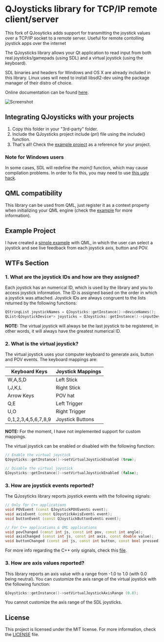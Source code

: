 # QJoysticks library for TCP/IP remote client/server

This fork of QJosyticks adds support for transmitting the joystick values over a TCP/IP socket to a remote server. Useful for remote contolling joystick apps over the internet

The QJoysticks library allows your Qt application to read input from both real joysticks/gamepads (using SDL) and a virtual joystick (using the keyboard).

SDL binaries and headers for Windows and OS X are already included in this library. Linux uses will need to install libsdl2-dev using the package manager of their distro of choice.

Online documentation can be found [here](http://frc-utilities.github.io/documentation/qjoysticks/).

![Screenshot](/examples/JoystickList/screenshot.png)

## Integrating QJoysticks with your projects
1. Copy this folder in your "3rd-party" folder.
2. Include the QJoysticks project include (*pri*) file using the include() function.
3. That's all! Check the [example project](#example-project) as a reference for your project.

### Note for Windows users

In some cases, SDL will redefine the *main()* function, which may cause compilation problems.
In order to fix this, you may need to use [this ugly hack](/examples/JoystickList/main.cpp#L31).

## QML compatibility
This library can be used from QML, just register it as a context property when initializing your QML engine (check the [example](#example-project) for more information).

## Example Project
I have created a [simple example](/examples/JoystickList) with QML, in which the user can select a joystick and see live feedback from each joystick axis, button and POV.

## WTFs Section

### 1. What are the joystick IDs and how are they assigned?

Each joystick has an numerical ID, which is used by the library and you to access joystick information. The ID is assigned based on the order in which a joystick was attached. Joystick IDs are always congruent to the lists returned by the following functions:

```c++
QStringList joystickNames = QJoysticks::getInstance()->deviceNames();
QList<QJoystickDevice*> joysticks = QJoysticks::getInstance()->inputDevices();
```

**NOTE:** The virtual joystick will always be the last joystick to be registered, in other words, it will always have the greatest numerical ID.

### 2. What is the virtual joystick?

The virtual joystick uses your computer keyboard to generate axis, button and POV events. The keyboard mappings are:

| Keyboard Keys       | Joystick Mappings |
|---------------------|-------------------|
| W,A,S,D             | Left Stick        |
| I,J,K,L             | Right Stick       |
| Arrow Keys          | POV hat           |
| Q,E                 | Left Trigger      |
| U,O                 | Right Trigger     |
| 0,1,2,3,4,5,6,7,8,9 | Joystick Buttons  |

**NOTE:** For the moment, I have not implemented support for custom mappings.

The virtual joystick can be enabled or disabled with the following function:

```c++
// Enable the virtual joystick
QJoysticks::getInstance()->setVirtualJoystickEnabled (true);

// Disable the virtual joystick
QJoysticks::getInstance()->setVirtualJoystickEnabled (false);
```

### 3. How are joystick events reported?

The QJosyticks library reports joystick events with the following signals:

```c++
// Only for C++ applications
void POVEvent (const QJoystickPOVEvent& event);
void axisEvent (const QJoystickAxisEvent& event);
void buttonEvent (const QJoystickButtonEvent& event);

// For C++ applications & QML applications
void povChanged (const int js, const int pov, const int angle);
void axisChanged (const int js, const int axis, const double value);
void buttonChanged (const int js, const int button, const bool pressed);
```

For more info regarding the C++ only signals, check this [file](/src/QJoysticks/JoysticksCommon.h).

### 3. How are axis values reported?

This library reports an axis value with a range from -1.0 to 1.0 (with 0.0 being neutral).
You can customize the axis range of the virtual joystick with the following function:

```c++
QJoysticks::getInstance()->setVirtualJoystickAxisRange (0.8);
```

You cannot customize the axis range of the SDL joysticks.

## License
This project is licensed under the MIT license. For more information, check the [LICENSE](LICENSE.md) file.
